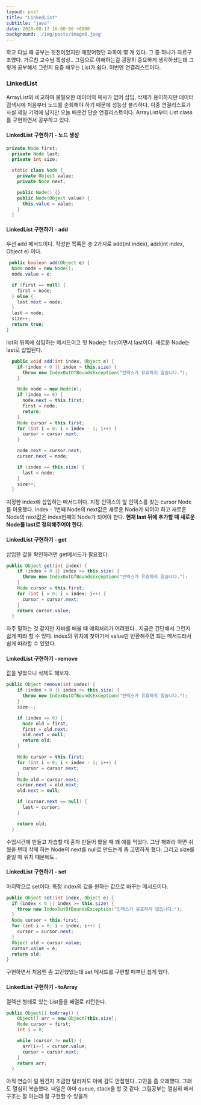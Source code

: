 ```yaml
---
layout: post
title: "LinkedList"
subtitle: "java"
date: 2020-08-17 16:00:00 +0900
background: '/img/posts/image0.jpeg'
---
```


학교 다닐 때 공부는 뒷전이었지만 재밌어했던 과목이 몇 개 있다. 그 중 하나가 자료구조였다. 가르친 교수님 특성상.. 그림으로 이해하는걸 굉장히 중요하게 생각하셨는데 그렇게 공부해서 그런지 요즘 배우는 List가 쉽다. 이번엔 연결리스트이다.

### LinkedList

ArrayList와 비교하여 불필요한 데이터의 복사가 없어 삽입, 삭제가 용이하지만 데이터 검색시에 처음부터 노드를 순회해야 하기 때문에 성능상 불리하다. 이중 연결리스트가 사실 제일 기억에 남지만 오늘 배운건 단순 연결리스트이다. ArrayList부터 List class를 구현하면서 공부하고 있다.

#### LinkedList 구현하기 - 노드 생성

```java
private Node first;
  private Node last;
  private int size;

  static class Node {
    private Object value;
    private Node next;

    public Node() {}
    public Node(Object value) {
      this.value = value;
    }
  }
  ```

  #### LinkedList 구현하기 - add
  우선 add 메서드이다. 작성한 목록은 총 2가지로 add(int index), add(int index, Object e) 이다.
  ```java
   public boolean add(Object e) {
    Node node = new Node();
    node.value = e;

    if (first == null) {
      first = node;
    } else {
      last.next = node;
    }
    last = node;
    size++;
    return true;
  }
  ```
  list의 뒤쪽에 삽입하는 메서드이고 첫 Node는 first이면서 last이다. 새로운 Node는 last로 삽입된다.
```java
  public void add(int index, Object e) {
    if (index < 0 || index > this.size) {
      throw new IndexOutOfBoundsException("인덱스가 유효하지 않습니다.");
    }

    Node node = new Node(e);
    if (index == 0) {
      node.next = this.first;
      first = node;
      return;
    }
    Node cursor = this.first;
    for (int i = 0; i < index - 1; i++) {
      cursor = cursor.next;
    }

    node.next = cursor.next;
    cursor.next = node;

    if (index == this.size) {
      last = node;
    }
    size++;
  }
```
지정한 index에 삽입하는 메서드이다. 지정 인덱스의 앞 인덱스를 찾는 cursor Node를 이용했다. index - 1번째 Node의 next값은 새로운 Node가 되어야 하고 새로운 Node의 next값은 index번째의 Node가 되어야 한다. **현재 last 뒤에 추가할 때 새로운 Node를 last로 정의해주어야 한다.**

#### LinkedList 구현하기 - get

삽입한 값을 확인하려면 get메서드가 필요했다.

```java
public Object get(int index) {
    if (index < 0 || index >= this.size) {
      throw new IndexOutOfBoundsException("인덱스가 유효하지 않습니다.");
    }
    Node cursor = this.first;
    for (int i = 0; i < index; i++) {
      cursor = cursor.next;
    }
    return cursor.value;
  }
  ```
  자주 말하는 것 같지만 자바를 배울 때 예외처리가 어려웠다.. 지금은 간단해서 그런지 쉽게 따라 할 수 있다. index의 위치에 찾아가서 value만 반환해주면 되는 메서드라서 쉽게 따라할 수 있었다.

#### LinkedList 구현하기 - remove

값을 넣었으니 삭제도 해보자.

```java
public Object remove(int index) {
    if (index < 0 || index >= this.size) {
      throw new IndexOutOfBoundsException("인덱스가 유효하지 않습니다.");
    }
    size--;

    if (index == 0) {
      Node old = first;
      first = old.next;
      old.next = null;
      return old;
    }

    Node cursor = this.first;
    for (int i = 0; i < index - 1; i++) {
      cursor = cursor.next;
    }
    Node old = cursor.next;
    cursor.next = old.next;
    old.next = null;

    if (cursor.next == null) {
      last = cursor;
    }

    return old;
  }
  ```
  수업시간에 만들고 자습할 때 혼자 만들어 봤을 때 꽤 애를 먹었다. 그냥 해봐라 하면 쉬웠을 텐데 삭제 하는 Node의 next를 null로 만드는게 좀 고민하게 했다. 그리고 size를 줄일 때 위치 때문에도..

  #### LinkedList 구현하기 - set

  마지막으로 set이다. 특정 index의 값을 원하는 값으로 바꾸는 메서드이다.

  ```java
  public Object set(int index, Object e) {
    if (index < 0 || index >= this.size) {
      throw new IndexOutOfBoundsException("인덱스가 유효하지 않습니다.");
    }
    Node cursor = this.first;
    for (int i = 0; i < index; i++) {
      cursor = cursor.next;
    }
    Object old = cursor.value;
    cursor.value = e;
    return old;
  }
``` 
구현하면서 처음엔 좀 고민했었는데 set 메서드를 구현할 때부턴 쉽게 했다.

#### LinkedList 구현하기 - toArray
컬렉션 형태로 있는 List들을 배열로 리턴한다.

```java
public Object[] toArray() {
    Object[] arr = new Object[this.size];
    Node cursor = first;
    int i = 0;

    while (cursor != null) {
      arr[i++] = cursor.value;
      cursor = cursor.next;
    }
    return arr;
  }
  ```
  아직 연습이 덜 된건지 조금만 달라져도 아예 감도 안잡힌다..고민을 좀 오래했다. 그래도 열심히 복습했다. 내일은 아마 queue, stack을 할 것 같다. 그림공부는 열심히 해서 구조는 잘 아는데 잘 구현할 수 있을까

